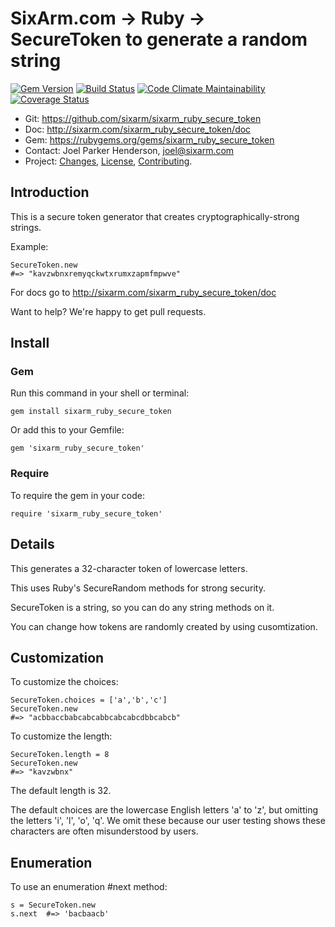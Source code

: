 # SixArm.com → Ruby → <br> SecureToken to generate a random string

<!--header-open-->

[![Gem Version](https://badge.fury.io/rb/sixarm_ruby_secure_token.svg)](http://badge.fury.io/rb/sixarm_ruby_secure_token)
[![Build Status](https://travis-ci.org/SixArm/sixarm_ruby_secure_token.png)](https://travis-ci.org/SixArm/sixarm_ruby_secure_token)
[![Code Climate Maintainability](https://api.codeclimate.com/v1/badges/de591aacc1a3f39cee6a/maintainability)](https://codeclimate.com/github/SixArm/sixarm_ruby_secure_token/maintainability)
[![Coverage Status](https://coveralls.io/repos/SixArm/sixarm_ruby_secure_token/badge.svg?branch=master&service=github)](https://coveralls.io/github/SixArm/sixarm_ruby_secure_token?branch=master)

* Git: <https://github.com/sixarm/sixarm_ruby_secure_token>
* Doc: <http://sixarm.com/sixarm_ruby_secure_token/doc>
* Gem: <https://rubygems.org/gems/sixarm_ruby_secure_token>
* Contact: Joel Parker Henderson, <joel@sixarm.com>
* Project: [Changes](CHANGES.md), [License](LICENSE.md), [Contributing](CONTRIBUTING.md).

<!--header-shut-->


## Introduction

This is a secure token generator that creates cryptographically-strong strings.

Example:

    SecureToken.new  
    #=> "kavzwbnxremyqckwtxrumxzapmfmpwve"


For docs go to <http://sixarm.com/sixarm_ruby_secure_token/doc>

Want to help? We're happy to get pull requests.


<!--install-opent-->

## Install

### Gem

Run this command in your shell or terminal:

    gem install sixarm_ruby_secure_token

Or add this to your Gemfile:

    gem 'sixarm_ruby_secure_token'

### Require

To require the gem in your code:

    require 'sixarm_ruby_secure_token'

<!--install-shut-->


## Details

This generates a 32-character token of lowercase letters.

This uses Ruby's SecureRandom methods for strong security.

SecureToken is a string, so you can do any string methods on it.

You can change how tokens are randomly created by using cusomtization.


## Customization

To customize the choices:

    SecureToken.choices = ['a','b','c']
    SecureToken.new 
    #=> "acbbaccbabcabcabbcabcabcdbbcabcb"

To customize the length:

    SecureToken.length = 8
    SecureToken.new 
    #=> "kavzwbnx"

The default length is 32. 

The default choices are the lowercase English letters 'a' to 'z', but omitting the letters 'i', 'l', 'o', 'q'. We omit these because our user testing shows these characters are often misunderstood by users.


## Enumeration

To use an enumeration #next method:

    s = SecureToken.new
    s.next  #=> 'bacbaacb'
